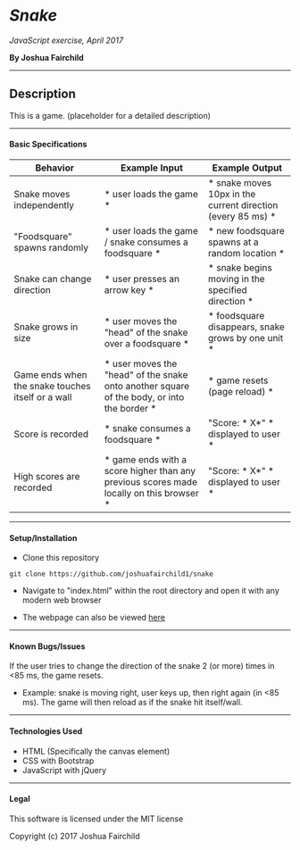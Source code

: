 # ***Snake***

*JavaScript exercise, April 2017*

**By Joshua Fairchild**

---

## Description
This is a game. (placeholder for a detailed description)

---

#### Basic Specifications
| Behavior | Example Input | Example Output |
|----------|---------------|----------------|
| Snake moves independently | * user loads the game * | * snake moves 10px in the current direction (every 85 ms) * |
| "Foodsquare" spawns randomly | * user loads the game / snake consumes a foodsquare * | * new foodsquare spawns at a random location * |
| Snake can change direction | * user presses an arrow key * | * snake begins moving in the specified direction * |
| Snake grows in size | * user moves the "head" of the snake over a foodsquare * | * foodsquare disappears, snake grows by one unit * |
| Game ends when the snake touches itself or a wall | * user moves the "head" of the snake onto another square of the body, or into the border * | * game resets (page reload) * |
| Score is recorded | * snake consumes a foodsquare * | "Score: * X*" * displayed to user *  |
| High scores are recorded | * game ends with a score higher than any previous scores made locally on this browser * | "Score: * X*" * displayed to user * |

----

#### Setup/Installation
* Clone this repository

 `git clone https://github.com/joshuafairchild1/snake`

* Navigate to "index.html" within the root directory and open it with any modern web browser

* The webpage can also be viewed [here](https://joshuafairchild1.github.io/snake/)

------

#### Known Bugs/Issues
If the user tries to change the direction of the snake 2 (or more) times in <85 ms, the game resets.
* Example: snake is moving right, user keys up, then right again (in <85 ms). The game will then reload as if the snake hit itself/wall.

------

#### Technologies Used
* HTML (Specifically the canvas element)
* CSS with Bootstrap
* JavaScript with jQuery

-----

#### Legal

This software is licensed under the MIT license

Copyright (c) 2017 Joshua Fairchild
